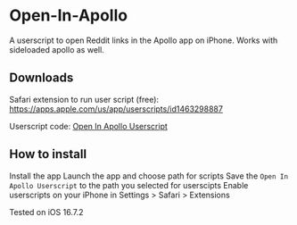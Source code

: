 # Open-In-Apollo

A userscript to open Reddit links in the Apollo app on iPhone. Works with sideloaded apollo as well.

## Downloads
Safari extension to run user script (free): https://apps.apple.com/us/app/userscripts/id1463298887  
  
Userscript code: [Open In Apollo Userscript](https://github.com/AnthonyGress/Open-In-Apollo/releases/download/v1.0.1/open-in-apollo.user.js)

## How to install

Install the app
Launch the app and choose path for scripts
Save the `Open In Apollo Userscript` to the path you selected for userscipts
Enable userscripts on your iPhone in Settings > Safari > Extensions

Tested on iOS 16.7.2
